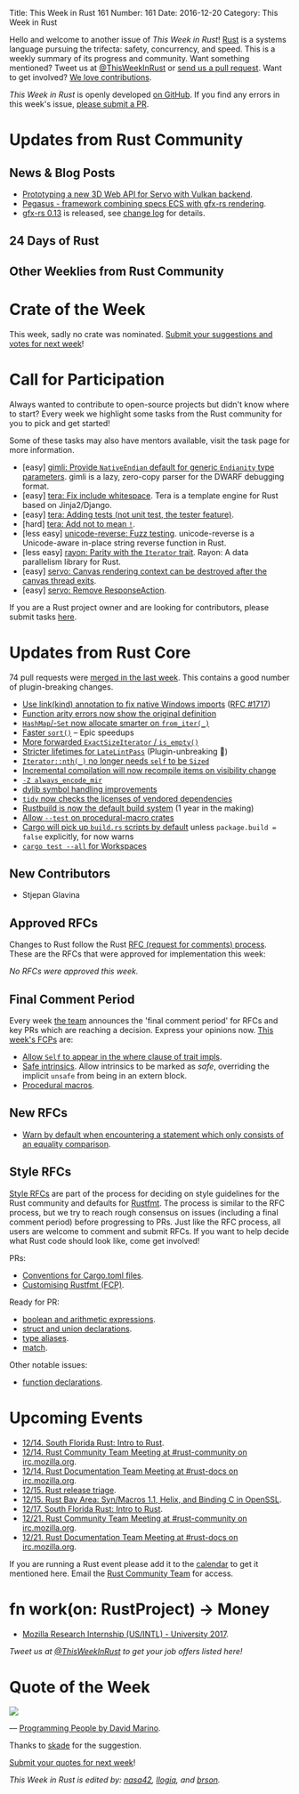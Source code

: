 Title: This Week in Rust 161
Number: 161
Date: 2016-12-20
Category: This Week in Rust

Hello and welcome to another issue of *This Week in Rust*!
[Rust](http://rust-lang.org) is a systems language pursuing the trifecta: safety, concurrency, and speed.
This is a weekly summary of its progress and community.
Want something mentioned? Tweet us at [@ThisWeekInRust](https://twitter.com/ThisWeekInRust) or [send us a pull request](https://github.com/cmr/this-week-in-rust).
Want to get involved? [We love contributions](https://github.com/rust-lang/rust/blob/master/CONTRIBUTING.md).

*This Week in Rust* is openly developed [on GitHub](https://github.com/cmr/this-week-in-rust).
If you find any errors in this week's issue, [please submit a PR](https://github.com/cmr/this-week-in-rust/pulls).


# Updates from Rust Community

## News & Blog Posts

* [Prototyping a new 3D Web API for Servo with Vulkan backend](https://kvark.github.io/3d/api/2016/12/17/webmetal.html).
* [Pegasus - framework combining specs ECS with gfx-rs rendering](https://github.com/kvark/pegasus).
* [gfx-rs 0.13](https://crates.io/crates/gfx/0.13.0) is released, see [change log](https://github.com/gfx-rs/gfx/blob/master/CHANGELOG.md#version-0130-2016-12-18) for details.

## 24 Days of Rust

## Other Weeklies from Rust Community

# Crate of the Week

This week, sadly no crate was nominated. [Submit your suggestions and votes for next week][submit_crate]!

[submit_crate]: https://users.rust-lang.org/t/crate-of-the-week/2704

# Call for Participation

Always wanted to contribute to open-source projects but didn't know where to start?
Every week we highlight some tasks from the Rust community for you to pick and get started!

Some of these tasks may also have mentors available, visit the task page for more information.

* [easy] [gimli: Provide `NativeEndian` default for generic `Endianity` type parameters](https://github.com/gimli-rs/gimli/issues/163). gimli is a lazy, zero-copy parser for the DWARF debugging format.
* [easy] [tera: Fix include whitespace](https://github.com/Keats/tera/issues/72). Tera is a template engine for Rust based on Jinja2/Django.
* [easy] [tera: Adding tests (not unit test, the tester feature)](https://github.com/Keats/tera/issues/62).
* [hard] [tera: Add not to mean `!`](https://github.com/Keats/tera/issues/39).
* [less easy] [unicode-reverse: Fuzz testing](https://github.com/mbrubeck/unicode-reverse/issues/2). unicode-reverse is a Unicode-aware in-place string reverse function in Rust.
* [less easy] [rayon: Parity with the `Iterator` trait](https://github.com/nikomatsakis/rayon/milestone/2). Rayon: A data parallelism library for Rust.
* [easy] [servo: Canvas rendering context can be destroyed after the canvas thread exits](https://github.com/servo/servo/issues/14002).
* [easy] [servo: Remove ResponseAction](https://github.com/servo/servo/issues/13717).

If you are a Rust project owner and are looking for contributors, please submit tasks [here][guidelines].

[guidelines]: https://users.rust-lang.org/t/twir-call-for-participation/4821

# Updates from Rust Core

74 pull requests were [merged in the last week][merged]. This contains a good number of plugin-breaking changes.

[merged]: https://github.com/issues?q=is%3Apr+org%3Arust-lang+is%3Amerged+merged%3A2016-12-05..2016-12-12

* [Use link(kind) annotation to fix native Windows imports](https://github.com/rust-lang/rust/pull/37973) ([RFC #1717](https://github.com/rust-lang/rfcs/blob/master/text/1717-dllimport.md))
* [Function arity errors now show the original definition](https://github.com/rust-lang/rust/pull/38121)
* [`HashMap`/-`Set` now allocate smarter on `from_iter(_)`](https://github.com/rust-lang/rust/pull/38017)
* [Faster `sort()`](https://github.com/rust-lang/rust/pull/38192) – Epic speedups
* [More forwarded `ExactSizeIterator` / `is_empty()`](https://github.com/rust-lang/rust/pull/38149)
* [Stricter lifetimes for `LateLintPass`](https://github.com/rust-lang/rust/pull/38191) (Plugin-unbreaking 🙂)
* [`Iterator::nth(_)` no longer needs `self` to be `Sized`](https://github.com/rust-lang/rust/pull/38134)
* [Incremental compilation will now recompile items on visibility change](https://github.com/rust-lang/rust/pull/38272)
* [`-Z always_encode_mir`](https://github.com/rust-lang/rust/pull/38217)
* [dylib symbol handling improvements](https://github.com/rust-lang/rust/pull/38117)
* [`tidy` now checks the licenses of vendored dependencies](https://github.com/rust-lang/rust/pull/38291)
* [Rustbuild is now the default build system](https://github.com/rust-lang/rust/pull/37817) (1 year in the making)
* [Allow `--test` on procedural-macro crates](https://github.com/rust-lang/rust/pull/38107)
* [Cargo will pick up `build.rs` scripts by default](https://github.com/rust-lang/cargo/pull/3361) unless `package.build = false` explicitly, for now warns
* [`cargo test --all` for Workspaces](https://github.com/rust-lang/cargo/pull/3221)

## New Contributors

* Stjepan Glavina

## Approved RFCs

Changes to Rust follow the Rust [RFC (request for comments)
process](https://github.com/rust-lang/rfcs#rust-rfcs). These
are the RFCs that were approved for implementation this week:

*No RFCs were approved this week.*

## Final Comment Period

Every week [the team](https://www.rust-lang.org/team.html) announces the
'final comment period' for RFCs and key PRs which are reaching a
decision. Express your opinions now. [This week's FCPs][fcp] are:

[fcp]: https://github.com/rust-lang/rfcs/labels/final-comment-period

* [Allow `Self` to appear in the where clause of trait impls](https://github.com/rust-lang/rfcs/pull/1647).
* [Safe intrinsics](https://github.com/rust-lang/rfcs/pull/1248). Allow intrinsics to be marked as _safe_, overriding the implicit `unsafe` from being in an extern block.
* [Procedural macros](https://github.com/rust-lang/rfcs/pull/1566).

## New RFCs

* [Warn by default when encountering a statement which only consists of an equality comparison](https://github.com/rust-lang/rfcs/pull/1812).

## Style RFCs

[Style RFCs](https://github.com/rust-lang-nursery/fmt-rfcs) are part of the process for deciding on style guidelines for the Rust community and defaults for [Rustfmt](https://github.com/rust-lang-nursery/rustfmt). The process is similar to the RFC process, but we try to reach rough consensus on issues (including a final comment period) before progressing to PRs. Just like the RFC process, all users are welcome to comment and submit RFCs. If you want to help decide what Rust code should look like, come get involved!

PRs:

* [Conventions for Cargo.toml files](https://github.com/rust-lang-nursery/fmt-rfcs/pull/41).
* [Customising Rustfmt (FCP)](https://github.com/rust-lang-nursery/fmt-rfcs/pull/33).

Ready for PR:

* [boolean and arithmetic expressions](https://github.com/rust-lang-nursery/fmt-rfcs/issues/18).
* [struct and union declarations](https://github.com/rust-lang-nursery/fmt-rfcs/issues/30).
* [type aliases](https://github.com/rust-lang-nursery/fmt-rfcs/issues/32).
* [match](https://github.com/rust-lang-nursery/fmt-rfcs/issues/34).

Other notable issues:

* [function declarations](https://github.com/rust-lang-nursery/fmt-rfcs/issues/39).

# Upcoming Events

* [12/14. South Florida Rust: Intro to Rust](https://www.meetup.com/South-Florida-Rust-Meetup/events/235596291/).
* [12/14. Rust Community Team Meeting at #rust-community on irc.mozilla.org](https://chat.mibbit.com/?server=irc.mozilla.org&channel=%23rust-community).
* [12/14. Rust Documentation Team Meeting at #rust-docs on irc.mozilla.org](https://chat.mibbit.com/?server=irc.mozilla.org&channel=%23rust-docs).
* [12/15. Rust release triage](https://internals.rust-lang.org/t/release-cycle-triage-proposal/3544).
* [12/15. Rust Bay Area: Syn/Macros 1.1, Helix, and Binding C in OpenSSL](https://www.meetup.com/Rust-Bay-Area/events/235285192/).
* [12/17. South Florida Rust: Intro to Rust](https://www.meetup.com/South-Florida-Rust-Meetup/events/235596339/).
* [12/21. Rust Community Team Meeting at #rust-community on irc.mozilla.org](https://chat.mibbit.com/?server=irc.mozilla.org&channel=%23rust-community).
* [12/21. Rust Documentation Team Meeting at #rust-docs on irc.mozilla.org](https://chat.mibbit.com/?server=irc.mozilla.org&channel=%23rust-docs).

If you are running a Rust event please add it to the [calendar] to get
it mentioned here. Email the [Rust Community Team][community] for access.

[calendar]: https://www.google.com/calendar/embed?src=apd9vmbc22egenmtu5l6c5jbfc%40group.calendar.google.com
[community]: mailto:community-team@rust-lang.org

# fn work(on: RustProject) -> Money

* [Mozilla Research Internship (US/INTL) - University 2017](https://careers.mozilla.org/position/gh/503816).

*Tweet us at [@ThisWeekInRust](https://twitter.com/ThisWeekInRust) to get your job offers listed here!*

# Quote of the Week

<img src="https://68.media.tumblr.com/325981894f7583b456062acd77a20125/tumblr_ohqiasRsdz1rop8n1o2_540.png">

— [Programming People by David Marino](http://leftoversalad.com/c/015_programmingpeople/).

Thanks to [skade](https://users.rust-lang.org/users/skade) for the suggestion.

[Submit your quotes for next week][submit]!

[submit]: http://users.rust-lang.org/t/twir-quote-of-the-week/328

*This Week in Rust is edited by: [nasa42](https://github.com/nasa42), [llogiq](https://github.com/llogiq), and [brson](https://github.com/brson).*
